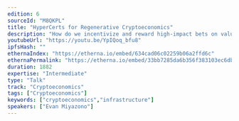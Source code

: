 ```yaml
---
edition: 6
sourceId: "M8QKPL"
title: "HyperCerts for Regenerative Cryptoeconomics"
description: "How do we incentivize and reward high-impact bets on valuable projects like infrastructure?Regenerative cryptoeconomics intends to combine a cultural paradigm shift with web3 tooling to incentivize positive externalities in a financially sustainable way. Evan will describe specific tools, instruments, and mechanisms; share developmental achievements made so far; and describe how those directions can improve the chances that the world will be improved with user-empowering, web3 driven tech."
youtubeUrl: "https://youtu.be/YpIQoq_bfu8"
ipfsHash: ""
ethernaIndex: "https://etherna.io/embed/634cad06c02259b06a2ffd6c"
ethernaPermalink: "https://etherna.io/embed/33bb7285da6b356f383103ec6db22a18d727c596d91d46db759e3ba4abb647dc"
duration: 1882
expertise: "Intermediate"
type: "Talk"
track: "Cryptoeconomics"
tags: ["Cryptoeconomics"]
keywords: ["cryptoeconomics","infrastructure"]
speakers: ["Evan Miyazono"]
---
```

